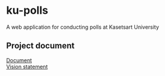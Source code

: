 # ku-polls

A web application for conducting polls at Kasetsart University

## Project document    

[Document](../../wiki/Home)  
[Vision statement](../../wiki/Vision%20Statement)
